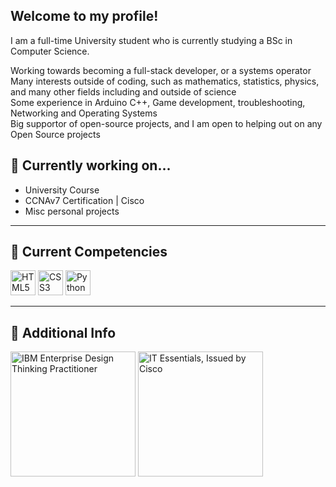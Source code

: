 ## Welcome to my profile!
I am a full-time University student who is currently studying a BSc in Computer Science. <br>

Working towards becoming a full-stack developer, or a systems operator <br>
Many interests outside of coding, such as mathematics, statistics, physics, and many other fields including and outside of science <br>
Some experience in Arduino C++, Game development, troubleshooting, Networking and Operating Systems <br>
Big supportor of open-source projects, and I am open to helping out on any Open Source projects <br>
## 🔭 Currently working on...
- University Course
- CCNAv7 Certification | Cisco
- Misc personal projects


---
## 🧰 Current Competencies 
<img src="https://img.shields.io/badge/HTML5-E34F26?style=for-the-badge&logo=html5&logoColor=white" height=40px alt="HTML5 icon"> <img src="https://img.shields.io/badge/CSS3-1572B6?style=for-the-badge&logo=css3&logoColor=white" height=40px alt="CSS3 icon"> <img src="https://img.shields.io/badge/Python-3776AB?style=for-the-badge&logo=python&logoColor=white" height=40px alt="Python icon">
<br>
<!--
---
## 🔍 Find me on
<a href="https://www.linkedin.com/in/umaeerh/"><img src="https://img.shields.io/badge/LinkedIn-0077B5?style=for-the-badge&logo=linkedin&logoColor=white" height=40px alt="Linked In"></a>
<br> -->
---
## 📜 Additional Info
<img src="https://images.credly.com/size/340x340/images/bc08972c-3c7d-4b99-82a0-c94bcca36674/Badges_v8-07_Practitioner.png" height=200px alt="IBM Enterprise Design Thinking Practitioner">    <img src="https://images.credly.com/size/340x340/images/04e8034c-81f5-4f7f-ab23-e8b428c31ce9/ITE.png" height=200px alt="IT Essentials, Issued by Cisco">


<!--
**UmaeerH/UmaeerH** is a ✨ _special_ ✨ repository because its `README.md` (this file) appears on your GitHub profile.

Here are some ideas to get you started:

- 🔭 I’m currently working on ...
- 🌱 I’m currently learning ...
- 👯 I’m looking to collaborate on ...
- 🤔 I’m looking for help with ...
- 💬 Ask me about ...
- 📫 How to reach me: ...
- 😄 Pronouns: ...
- ⚡ Fun fact: ...
-->
